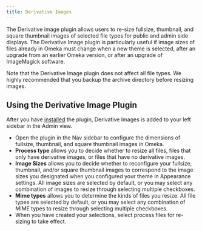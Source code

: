 ```yaml
---
title: Derivative Images
---
```

The Derivative image plugin allows users to re-size fullsize, thumbnail, and square thumbnail images of selected file types for public and admin side displays. The Derivative Image plugin is particularly useful if image sizes of files already in Omeka must change when a new theme is selected, after an upgrade from an earlier Omeka version, or after an upgrade of ImageMagick software.

Note that the Derivative Image plugin does not affect all file types. We highly recommended that you backup the archive directory before resizing images.

Using the Derivative Image Plugin
-----------------------------------------------------------------
After you have [installed](../Admin/Adding_and_Managing_Plugins) the plugin, Derivative Images is added to your left sidebar in the Admin view.


-   Open the plugin in the Nav sidebar to configure the dimensions of fullsize, thumbnail, and square thumbnail images in Omeka.
-   **Process type** allows you to decide whether to resize all files, files that only have derivative images, or files that have no derivative images.
-   **Image Sizes** allows you to decide whether to reconfigure your fullsize, thumbnail, and/or square thumbnail images to correspond to the image sizes you designated when you configured your theme in Appearance settings. All image sizes are selected by default, or you may select any combination of images to resize through selecting multiple checkboxes.
-   **Mime types** allows you to determine the kinds of files you resize. All file types are selected by default, or you may select any combination of MIME types to resize through selecting multiple checkboxes.
-   When you have created your selections, select process files for re-sizing to take effect.

